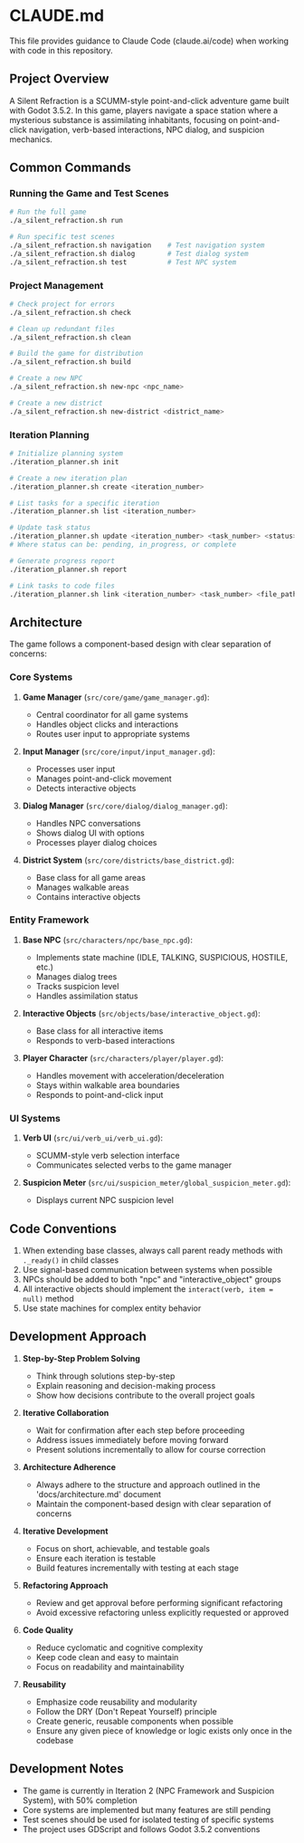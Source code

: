 # CLAUDE.md

This file provides guidance to Claude Code (claude.ai/code) when working with code in this repository.

## Project Overview

A Silent Refraction is a SCUMM-style point-and-click adventure game built with Godot 3.5.2. In this game, players navigate a space station where a mysterious substance is assimilating inhabitants, focusing on point-and-click navigation, verb-based interactions, NPC dialog, and suspicion mechanics.

## Common Commands

### Running the Game and Test Scenes

```bash
# Run the full game
./a_silent_refraction.sh run

# Run specific test scenes
./a_silent_refraction.sh navigation    # Test navigation system
./a_silent_refraction.sh dialog        # Test dialog system
./a_silent_refraction.sh test          # Test NPC system
```

### Project Management

```bash
# Check project for errors
./a_silent_refraction.sh check

# Clean up redundant files
./a_silent_refraction.sh clean

# Build the game for distribution
./a_silent_refraction.sh build

# Create a new NPC
./a_silent_refraction.sh new-npc <npc_name>

# Create a new district
./a_silent_refraction.sh new-district <district_name>
```

### Iteration Planning

```bash
# Initialize planning system
./iteration_planner.sh init

# Create a new iteration plan
./iteration_planner.sh create <iteration_number>

# List tasks for a specific iteration
./iteration_planner.sh list <iteration_number>

# Update task status
./iteration_planner.sh update <iteration_number> <task_number> <status>
# Where status can be: pending, in_progress, or complete

# Generate progress report
./iteration_planner.sh report

# Link tasks to code files
./iteration_planner.sh link <iteration_number> <task_number> <file_path>
```

## Architecture

The game follows a component-based design with clear separation of concerns:

### Core Systems

1. **Game Manager** (`src/core/game/game_manager.gd`):
   - Central coordinator for all game systems
   - Handles object clicks and interactions
   - Routes user input to appropriate systems

2. **Input Manager** (`src/core/input/input_manager.gd`):
   - Processes user input
   - Manages point-and-click movement
   - Detects interactive objects

3. **Dialog Manager** (`src/core/dialog/dialog_manager.gd`):
   - Handles NPC conversations
   - Shows dialog UI with options
   - Processes player dialog choices

4. **District System** (`src/core/districts/base_district.gd`):
   - Base class for all game areas
   - Manages walkable areas
   - Contains interactive objects

### Entity Framework

1. **Base NPC** (`src/characters/npc/base_npc.gd`):
   - Implements state machine (IDLE, TALKING, SUSPICIOUS, HOSTILE, etc.)
   - Manages dialog trees
   - Tracks suspicion level
   - Handles assimilation status

2. **Interactive Objects** (`src/objects/base/interactive_object.gd`):
   - Base class for all interactive items
   - Responds to verb-based interactions

3. **Player Character** (`src/characters/player/player.gd`):
   - Handles movement with acceleration/deceleration
   - Stays within walkable area boundaries
   - Responds to point-and-click input

### UI Systems

1. **Verb UI** (`src/ui/verb_ui/verb_ui.gd`):
   - SCUMM-style verb selection interface
   - Communicates selected verbs to the game manager

2. **Suspicion Meter** (`src/ui/suspicion_meter/global_suspicion_meter.gd`):
   - Displays current NPC suspicion level

## Code Conventions

1. When extending base classes, always call parent ready methods with `._ready()` in child classes
2. Use signal-based communication between systems when possible
3. NPCs should be added to both "npc" and "interactive_object" groups
4. All interactive objects should implement the `interact(verb, item = null)` method
5. Use state machines for complex entity behavior

## Development Approach

1. **Step-by-Step Problem Solving**
   - Think through solutions step-by-step
   - Explain reasoning and decision-making process
   - Show how decisions contribute to the overall project goals

2. **Iterative Collaboration**
   - Wait for confirmation after each step before proceeding
   - Address issues immediately before moving forward
   - Present solutions incrementally to allow for course correction

3. **Architecture Adherence**
   - Always adhere to the structure and approach outlined in the 'docs/architecture.md' document
   - Maintain the component-based design with clear separation of concerns

4. **Iterative Development**
   - Focus on short, achievable, and testable goals
   - Ensure each iteration is testable
   - Build features incrementally with testing at each stage

5. **Refactoring Approach**
   - Review and get approval before performing significant refactoring
   - Avoid excessive refactoring unless explicitly requested or approved

6. **Code Quality**
   - Reduce cyclomatic and cognitive complexity
   - Keep code clean and easy to maintain
   - Focus on readability and maintainability

7. **Reusability**
   - Emphasize code reusability and modularity
   - Follow the DRY (Don't Repeat Yourself) principle
   - Create generic, reusable components when possible
   - Ensure any given piece of knowledge or logic exists only once in the codebase

## Development Notes

- The game is currently in Iteration 2 (NPC Framework and Suspicion System), with 50% completion
- Core systems are implemented but many features are still pending
- Test scenes should be used for isolated testing of specific systems
- The project uses GDScript and follows Godot 3.5.2 conventions